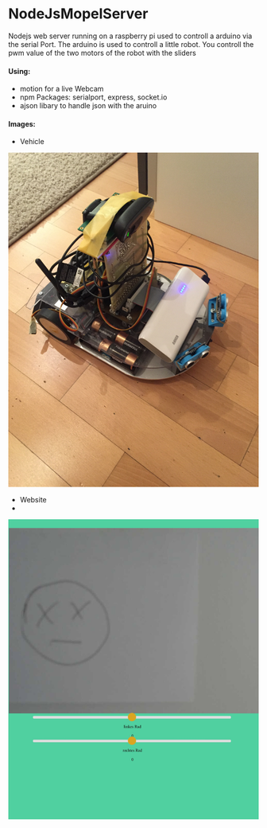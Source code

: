 # NodeJsMopelServer
Nodejs web server running on a raspberry pi used to controll a
arduino via the serial Port. The arduino is used to controll a little robot.
You controll the pwm value of the two motors of the robot with the sliders

#### Using: ####
* motion for a live Webcam
* npm Packages: serialport, express, socket.io
* ajson libary to handle json with the aruino

#### Images: ####
* Vehicle

![Image](https://raw.githubusercontent.com/jufabeck2202/NodeJsMopelServer/master/vehicle.JPG)

* Website
* 
![Image](https://raw.githubusercontent.com/jufabeck2202/NodeJsMopelServer/master/website.jpg)
